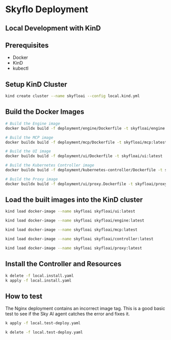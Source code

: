 # Skyflo Deployment

## Local Development with KinD

## Prerequisites

- Docker
- KinD
- kubectl

## Setup KinD Cluster

```bash
kind create cluster --name skyfloai --config local.kind.yml
```

## Build the Docker Images

```bash
# Build the Engine image
docker buildx build -f deployment/engine/Dockerfile -t skyfloai/engine:latest .

# Build the MCP image
docker buildx build -f deployment/mcp/Dockerfile -t skyfloai/mcp:latest .

# Build the UI image
docker buildx build -f deployment/ui/Dockerfile -t skyfloai/ui:latest .

# Build the Kubernetes Controller image
docker buildx build -f deployment/kubernetes-controller/Dockerfile -t skyfloai/controller:latest .

# Build the Proxy image
docker buildx build -f deployment/ui/proxy.Dockerfile -t skyfloai/proxy:latest .
```

## Load the built images into the KinD cluster
```bash
kind load docker-image --name skyfloai skyfloai/ui:latest

kind load docker-image --name skyfloai skyfloai/engine:latest

kind load docker-image --name skyfloai skyfloai/mcp:latest

kind load docker-image --name skyfloai skyfloai/controller:latest

kind load docker-image --name skyfloai skyfloai/proxy:latest
```

## Install the Controller and Resources

```bash
k delete -f local.install.yaml
k apply -f local.install.yaml
```

## How to test

The Nginx deployment contains an incorrect image tag. This is a good basic test to see if the Sky AI agent catches the error and fixes it.

```bash
k apply -f local.test-deploy.yaml

k delete -f local.test-deploy.yaml
```